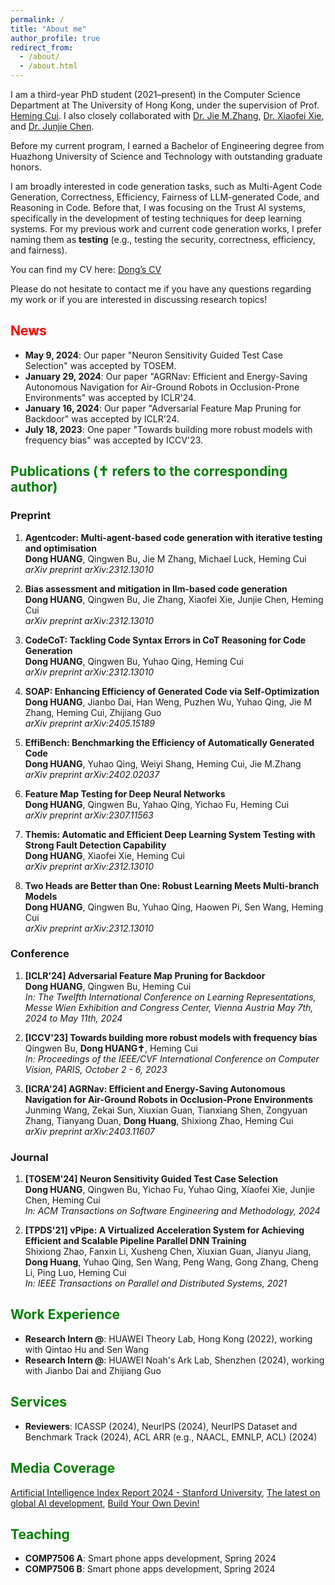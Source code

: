 ```yaml
---
permalink: /
title: "About me"
author_profile: true
redirect_from: 
  - /about/
  - /about.html
---
```



I am a third-year PhD student (2021–present) in the Computer Science Department at The University of Hong Kong, under the supervision of Prof. [Heming Cui](https://i.cs.hku.hk/~heming/). I also closely collaborated with [Dr. Jie M.Zhang](https://sites.google.com/view/jie-zhang), [Dr. Xiaofei Xie](https://xiaofeixie.bitbucket.io/), and [Dr. Junjie Chen](https://tjusail.github.io/people/chenjunjie/).

Before my current program, I earned a Bachelor of Engineering degree from Huazhong University of Science and Technology with outstanding graduate honors.

I am broadly interested in code generation tasks, such as Multi-Agent Code Generation, Correctness,  Efficiency, Fairness of LLM-generated Code, and Reasoning in Code. Before that, I was focusing on the Trust AI systems, specifically in the development of testing techniques for deep learning systems. For my previous work and current code generation works, I prefer naming them as **testing** (e.g., testing the security, correctness, efficiency, and fairness).

 <!-- During my PhD study, I have dedicated myself to constructing deep learning testing frameworks and evaluating the fairness and efficiency of existing code generation models. My work has been published in several conferences and journals, including the ICLR, ICCV, ICRA, TOSEM, and TPDS, where I have served as the first author or corresponding author on three papers. -->

You can find my CV here: [Dong’s CV](../Dong%20HUANG.pdf)

Please do not hesitate to contact me if you have any questions regarding my work or if you are interested in discussing research topics!

<h2 style="color: red;">News</h2>

<ul>
  <li><strong>May 9, 2024</strong>: Our paper "Neuron Sensitivity Guided Test Case Selection" was accepted by TOSEM.</li>
  <li><strong>January 29, 2024</strong>: Our paper "AGRNav: Efficient and Energy-Saving Autonomous Navigation for Air-Ground Robots in Occlusion-Prone Environments" was accepted by ICLR'24.</li>
  <li><strong>January 16, 2024</strong>: Our paper "Adversarial Feature Map Pruning for Backdoor" was accepted by ICLR'24.</li>
  <li><strong>July 18, 2023</strong>: One paper "Towards building more robust models with frequency bias" was accepted by ICCV'23.</li>
</ul>

<h2 style="color: green;">Publications (✝ refers to the corresponding author)</h2>

### Preprint

1. **Agentcoder: Multi-agent-based code generation with iterative testing and optimisation**  
   **Dong HUANG**, Qingwen Bu, Jie M Zhang, Michael Luck, Heming Cui  
   *arXiv preprint arXiv:2312.13010*  

2. **Bias assessment and mitigation in llm-based code generation**  
   **Dong HUANG**, Qingwen Bu, Jie Zhang, Xiaofei Xie, Junjie Chen, Heming Cui  
   *arXiv preprint arXiv:2312.13010*  

3. **CodeCoT: Tackling Code Syntax Errors in CoT Reasoning for Code Generation**  
   **Dong HUANG**, Qingwen Bu, Yuhao Qing, Heming Cui  
   *arXiv preprint arXiv:2312.13010*  

4. **SOAP: Enhancing Efficiency of Generated Code via Self-Optimization**  
   **Dong HUANG**, Jianbo Dai, Han Weng, Puzhen Wu, Yuhao Qing, Jie M Zhang, Heming Cui, Zhijiang Guo  
   *arXiv preprint arXiv:2405.15189*  

5. **EffiBench: Benchmarking the Efficiency of Automatically Generated Code**  
   **Dong HUANG**, Yuhao Qing, Weiyi Shang, Heming Cui, Jie M.Zhang  
   *arXiv preprint arXiv:2402.02037*  

6. **Feature Map Testing for Deep Neural Networks**  
   **Dong HUANG**, Qingwen Bu, Yahao Qing, Yichao Fu, Heming Cui  
   *arXiv preprint arXiv:2307.11563*  

7. **Themis: Automatic and Efficient Deep Learning System Testing with Strong Fault Detection Capability**  
   **Dong HUANG**, Xiaofei Xie, Heming Cui  
   *arXiv preprint arXiv:2312.13010*  

8. **Two Heads are Better than One: Robust Learning Meets Multi-branch Models**  
   **Dong HUANG**, Qingwen Bu, Yuhao Qing, Haowen Pi, Sen Wang, Heming Cui  
   *arXiv preprint arXiv:2312.13010*  

### Conference

1. **[ICLR'24] Adversarial Feature Map Pruning for Backdoor**  
   **Dong HUANG**, Qingwen Bu, Heming Cui  
   *In: The Twelfth International Conference on Learning Representations, Messe Wien Exhibition and Congress Center, Vienna Austria May 7th, 2024 to May 11th, 2024*  

2. **[ICCV'23] Towards building more robust models with frequency bias**  
   Qingwen Bu, **Dong HUANG✝**, Heming Cui  
   *In: Proceedings of the IEEE/CVF International Conference on Computer Vision, PARIS, October 2 - 6, 2023*  

3. **[ICRA'24] AGRNav: Efficient and Energy-Saving Autonomous Navigation for Air-Ground Robots in Occlusion-Prone Environments**
   Junming Wang, Zekai Sun, Xiuxian Guan, Tianxiang Shen, Zongyuan Zhang, Tianyang Duan, **Dong Huang**, Shixiong Zhao, Heming Cui  
   *arXiv preprint arXiv:2403.11607*


### Journal

1. **[TOSEM'24] Neuron Sensitivity Guided Test Case Selection**  
   **Dong HUANG**, Qingwen Bu, Yichao Fu, Yuhao Qing, Xiaofei Xie, Junjie Chen, Heming Cui  
   *In: ACM Transactions on Software Engineering and Methodology, 2024*  

2. **[TPDS'21] vPipe: A Virtualized Acceleration System for Achieving Efficient and Scalable Pipeline Parallel DNN Training**  
   Shixiong Zhao, Fanxin Li, Xusheng Chen, Xiuxian Guan, Jianyu Jiang, **Dong Huang**, Yuhao Qing, Sen Wang, Peng Wang, Gong Zhang, Cheng Li, Ping Luo, Heming Cui  
   *In: IEEE Transactions on Parallel and Distributed Systems, 2021*  


<h2 style="color: green;">Work Experience</h2>

<ul>

  <li><strong>Research Intern @</strong>: HUAWEI Theory Lab, Hong Kong (2022), working with Qintao Hu and Sen Wang</li>  
  <li><strong>Research Intern @</strong>: HUAWEI Noah's Ark Lab, Shenzhen (2024), working with Jianbo Dai and Zhijiang Guo</li>  

</ul>

<h2 style="color: green;">Services</h2>

<ul>

  <li><strong>Reviewers</strong>: ICASSP (2024), NeurIPS (2024), NeurIPS Dataset and Benchmark Track (2024), ACL ARR (e.g., NAACL, EMNLP, ACL) (2024)</li>

</ul>

<h2 style="color: green;">Media Coverage</h2>

[Artificial Intelligence Index Report 2024 - Stanford University](https://aiindex.stanford.edu/wp-content/uploads/2024/04/HAI_2024_AI-Index-Report.pdf), [The latest on global AI development](https://www.lexology.com/library/detail.aspx?g=b4944624-e43c-4bfc-9986-2be1af5e9595), [Build Your Own Devin!](https://medium.com/@rohanbalkondekar/build-your-own-devin-8d8794266315)  

<h2 style="color: green;">Teaching</h2>

<ul>
  <li><strong>COMP7506 A</strong>: Smart phone apps development, Spring 2024</li>
  <li><strong>COMP7506 B</strong>: Smart phone apps development, Spring 2024</li>
</ul>